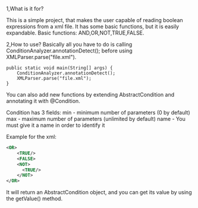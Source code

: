 1,What is it for?

This is a simple project, that makes the user capable of reading boolean expressions from a xml file. It has some basic functions, but it is easily expandable.
Basic functions: AND,OR,NOT,TRUE,FALSE.



2,How to use?
Basically all you have to do is calling ConditionAnalyzer.annotationDetect(); before using XMLParser.parse("file.xml").

    public static void main(String[] args) {
        ConditionAnalyzer.annotationDetect();
        XMLParser.parse("file.xml");
    }

You can also add new functions by extending AbstractCondition and annotating it with @Condition.

Condition has 3 fields:
min - minimum number of parameters (0 by default)
max - maximum number of parameters (unlimited by default)
name - You must give it a name in order to identify it


Example for the xml:
```xml
<OR>
    <TRUE/>
    <FALSE>
    <NOT>
      <TRUE/>
    </NOT>
</OR>
```

It will return an AbstractCondition object, and you can get its value by using the getValue() method.
